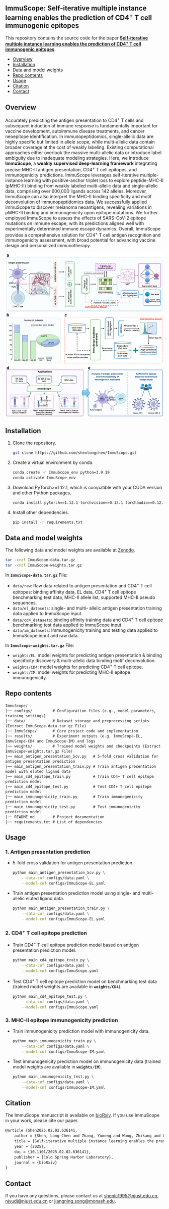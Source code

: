 ## ImmuScope: Self-iterative multiple instance learning enables the prediction of CD4<sup>+</sup> T cell immunogenic epitopes

This repository contains the source code for the paper **[Self-iterative multiple instance learning enables the prediction of CD4<sup>+</sup> T cell immunogenic epitopes](https://doi.org/10.1101/2025.02.02.636141)**.

- [Overview](#overview)
- [Installation](#installation)
- [Data and model weights](#data-and-model-weights)
- [Repo contents](#repo-contents)
- [Usage](#usage)
- [Citation](#citation)
- [Contact](#contact)

## Overview
Accurately predicting the antigen presentation to CD4<sup>+</sup> T cells and subsequent induction of immune response is fundamentally important for vaccine development, autoimmune disease treatments, and cancer neoepitope identification. In immunopeptidomics, single-allelic data are highly specific but limited in allele scope, while multi-allelic data contain broader coverage at the cost of weakly labeling. Existing computational approaches either overlook the massive multi-allelic data or introduce label ambiguity due to inadequate modeling strategies. Here, we introduce **ImmuScope**, a **weakly supervised deep-learning framework** integrating precise MHC-II antigen presentation, CD4<sup>+</sup> T cell epitopes, and immunogenicity predictions. ImmuScope leverages self-iterative multiple-instance learning with positive-anchor triplet loss to explore peptide-MHC-II (pMHC-II) binding from weakly labeled multi-allelic data and single-allelic data, comprising over 600,000 ligands across 142 alleles. Moreover, ImmuScope can also interpret the MHC-II binding specificity and motif deconvolution of immunopeptidomics data. We successfully applied ImmuScope to discover melanoma neoantigens, revealing variations in pMHC-II binding and immunogenicity upon epitope mutations. We further employed ImmuScope to assess the effects of SARS-CoV-2 epitope mutations on immune escape, with its predictions aligned well with experimentally determined immune escape dynamics. Overall, ImmuScope provides a comprehensive solution for CD4<sup>+</sup> T cell antigen recognition and immunogenicity assessment, with broad potential for advancing vaccine design and personalized immunotherapy.

![model](./model.png)

## Installation

1. Clone the repository.

   ```bash
   git clone https://github.com/shenlongchen/ImmuScope.git
   ```
2. Create a virtual environment by conda.

   ```bash
   conda create -n ImmuScope_env python=3.9.19
   conda activate ImmuScope_env
   ```
3. Download PyTorch>=1.12.1, which is compatible with your CUDA version and other Python packages.
   
   ```bash
   conda install pytorch==1.12.1 torchvision==0.13.1 torchaudio==0.12.1 cudatoolkit=11.6 -c pytorch -c conda-forge
   ```
4. Install other dependencies.
   
   ```bash
   pip install -r requirements.txt
   ```

## Data and model weights

The following data and model weights are available at [Zenodo](https://doi.org/10.5281/zenodo.14184201.svg).

   ```bash
   tar -xvzf ImmuScope-data.tar.gz
   tar -xvzf ImmuScope-weights.tar.gz
   ```
In **`ImmuScope-data.tar.gz`** File:
- `data/raw`: Raw data related to antigen presentation and CD4<sup>+</sup> T cell epitopes: binding affinity data, EL
  data, CD4<sup>+</sup> T cell epitope benchmarking test data, MHC-II allele list, supported MHC-II pseudo sequences.
- `data/el_datasets`: single- and multi- allelic antigen presentation training data applied
  to ImmuScope input.
- `data/cd4_datasets`: binding affinity training data and CD4<sup>+</sup> T cell epitope benchmarking test data applied to
  ImmuScope input.
- `data/im_datasets`: Immunogenicity training and testing data applied to ImmuScope input and raw data.

In **`ImmuScope-weights.tar.gz`** File:
- `weights/EL`: model weights for predicting antigen presentation & binding specificity discovery & multi-allelic data
  binding motif deconvolution.
- `weights/CD4`: model weights for predicting CD4<sup>+</sup> T cell epitope.
- `weights/IM`: model weights for predicting MHC-II epitope immunogenicity.

## Repo contents
```shell
ImmuScope/
│── configs/         # Configuration files (e.g., model parameters, training settings)
│── data/            # Dataset storage and preprocessing scripts (Extract ImmuScope-data.tar.gz File)
│── ImmuScope/       # Core project code and implementation
│── results/         # Experiment outputs (e.g. ImmuScope-EL, ImmuScope-CD4 and ImmuScope-IM) and logs
│── weights/         # Trained model weights and checkpoints (Extract ImmuScope-weights.tar.gz File)
|── main_antigen_presentation_5cv.py   # 5-fold cross validation for antigen presentation prediction
|── main_antigen_presentation_train.py # Train antigen presentation model with eluted ligand data
|── main_cd4_epitope_train.py          # Train CD4+ T cell epitope prediction model
|── main_cd4_epitope_test.py           # Test CD4+ T cell epitope prediction model
|── main_immunogenicity_train.py       # Train immunogenicity prediction model
|── main_immunogenicity_test.py        # Test immunogenicity prediction model
│── README.md        # Project documentation
│── requirements.txt # List of dependencies
```

## Usage

### 1. Antigen presentation prediction

- 5-fold cross validation for antigen presentation prediction.

  ```bash
  python main_antigen_presentation_5cv.py \
      --data-cnf configs/data.yaml \
      --model-cnf configs/ImmuScope-EL.yaml
  ```
- Train antigen presentation prediction model using single- and multi-allelic eluted ligand data.

  ```bash
  python main_antigen_presentation_train.py \
      --data-cnf configs/data.yaml \
      --model-cnf configs/ImmuScope-EL.yaml
  ```

### 2. CD4<sup>+</sup> T cell epitope prediction

- Train CD4<sup>+</sup> T cell epitope prediction model based on antigen presentation prediction model.

  ```bash
  python main_cd4_epitope_train.py \
      --data-cnf configs/data.yaml \
      --model-cnf configs/ImmuScope.yaml
  ```

- Test CD4<sup>+</sup> T cell epitope prediction model on benchmarking test data (trained model weights are available in **`weights/CD4`**).

  ```bash
  python main_cd4_epitope_test.py \
      --data-cnf configs/data.yaml \
      --model-cnf configs/ImmuScope.yaml                                 
  ```

### 3. MHC-II epitope immunogenicity prediction

- Train immunogenicity prediction model with immunogenicity data.

  ```bash
  python main_immunogenicity_train.py \
      --data-cnf configs/data.yaml \
      --model-cnf configs/ImmuScope-IM.yaml
  ```
- Test immunogenicity prediction model on immunogenicity data (trained model weights are available in **`weights/IM`**).

  ```bash
  python main_immunogenicity_test.py \
      --data-cnf configs/data.yaml \
      --model-cnf configs/ImmuScope-IM.yaml
  ```

## Citation
The ImmuScope manuscript is available on [bioRxiv](https://doi.org/10.1101/2025.02.02.636141). If you use ImmuScope in your work, please cite our paper.
```tex
@article {Shen2025.02.02.636141,
	author = {Shen, Long-Chen and Zhang, Yumeng and Wang, Zhikang and Littler, Dene R. and Yan, Liu and Tang, Jinhui and Rossjohn, Jamie and Yu, Dong-Jun and Song, Jiangning},
	title = {Self-iterative multiple instance learning enables the prediction of CD4+ T cell immunogenic epitopes},
	year = {2025},
	doi = {10.1101/2025.02.02.636141},
	publisher = {Cold Spring Harbor Laboratory},
	journal = {bioRxiv}
}
```

## Contact

If you have any questions, please contact us
at [shenlc1995@njust.edu.cn](mailto:shenlc1995@njust.edu.cn), [njyudj@njust.edu.cn](mailto:njyudj@njust.edu.cn)
or [jiangning.song@monash.edu](mailto:jiangning.song@monash.edu).
